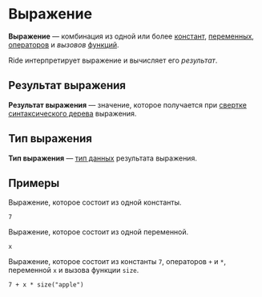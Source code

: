 # Выражение

**Выражение** — комбинация из одной или более [констант](/ru/ride/constants), [переменных](/ru/ride/variables/), [операторов](/ru/ride/operators/) и _вызовов_ [функций](/ru/ride/functions/).

Ride интерпретирует выражение и вычисляет его _результат_.

<a id="expression-result"></a>
## Результат выражения

**Результат выражения** — значение, которое получается при [свертке](https://en.wikipedia.org/wiki/Fold_%28higher-order_function%29) [синтаксического дерева](https://ru.wikipedia.org/wiki/Абстрактное_синтаксическое_дерево) выражения.

<a id="expression-type"></a>
## Тип выражения

**Тип выражения** — [тип данных](/ru/ride/data-types/) результата выражения.

## Примеры

Выражение, которое состоит из одной константы.

``` ride
7
```

Выражение, которое состоит из одной переменной.

``` ride
x
```

Выражение, которое состоит из константы `7`, операторов `+` и `*`, переменной `x` и вызова функции `size`.

``` ride
7 + x * size("apple")
```
